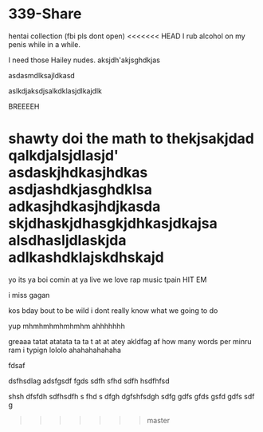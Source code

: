 # 339-Share
hentai collection (fbi pls dont open)
<<<<<<< HEAD
I rub alcohol on my penis while in a while.

I need those Hailey nudes.
aksjdh'akjsghdkjas

asdasmdlksajldkasd





aslkdjaksdjsalkdklasjdlkajdlk

BREEEEH

shawty doi the math to thekjsakjdad
qalkdjalsjdlasjd'
asdaskjhdkasjhdkas
asdjashdkjasghdklsa
adkasjhdkasjhdjkasda
skjdhaskjdhasgkjdhkasjdkajsa
alsdhasljdlaskjda
adlkashdklajskdhskajd
=======

yo its ya boi
comin at ya live
we love rap music
tpain
HIT EM

i miss gagan

kos bday bout to be wild
i dont
really
know what
we going to do

yup
 mhmhmhmhmhmhm
 ahhhhhhh

greaaa tatat atatata ta ta t at at atey akldfag
af
how many
words
per minru
ram
i
typign
lololo
ahahahahahaha

fdsaf

dsfhsdlag
adsfgsdf
fgds
sdfh
sfhd
sdfh
hsdfhfsd

shsh
dfsfdh
sdfhsdfh
s
fhd
s
dfgh
dgfshfsdgh
sdfg
gdfs
gfds
gsfd
gdfs
sdf
g
>>>>>>> master
